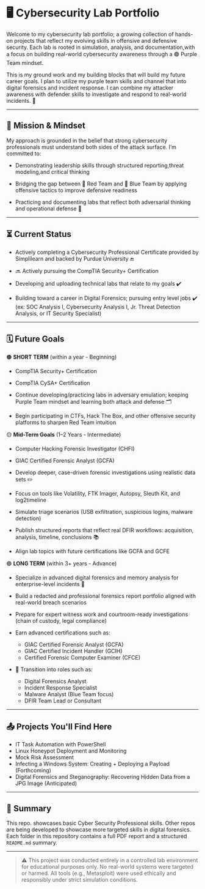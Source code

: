# 🖥️ Cybersecurity Lab Portfolio

Welcome to my cybersecurity lab portfolio; a growing collection of hands-on projects that reflect my evolving skills in offensive and defensive security. Each lab is rooted in simulation, analysis, and documentation,with a focus on building real-world cybersecurity awareness through a 🟣 Purple Team mindset. 

This is my ground work and my building blocks that will build my future career goals. I plan to utilize my purple team skills and channel that into digital forensics and incident response. I can combine my attacker awareness with defender skills to investigate and respond to real-world incidents. 🔎

---

## 📝 Mission & Mindset

My approach is grounded in the belief that strong cybersecurity professionals must understand both sides of the attack surface. I’m committed to:

- Demonstrating leadership skills through structured reporting,threat modeling,and critical thinking

- Bridging the gap between 🔴 Red Team and 🔵 Blue Team by applying offensive tactics to improve defensive readiness

- Practicing and documenting labs that reflect both adversarial thinking and operational defense 🦾

---

## ⏳ Current Status

- Actively completing a Cybersecurity Professional Certificate provided by Simplilearn and backed by Purdue University 🔚

- 🔜 Actively pursuing the CompTIA Security+ Certification

- Developing and uploading technical labs that relate to my goals ✔️

- Building toward a career in Digital Forensics; pursuing entry level jobs ✔️ (ex: SOC Analysis I, Cybersecurity Analysis I, Jr. Threat Detection Analysis, or IT Security Specialist)

---

## 🗓️ Future Goals

🟠 **SHORT TERM** (within a year - Beginning)

- CompTIA Security+ Certification

- CompTIA CySA+ Certification

- Continue developing/practicing labs in adversary emulation; keeping Purple Team mindset and learning both attack and defense 🗂️

- Begin participating in CTFs, Hack The Box, and other offensive security platforms to sharpen Red Team intuition

🟡 **Mid-Term Goals** (1–2 Years - Intermediate)

- Computer Hacking Forensic Investigator (CHFI)

- GIAC Certified Forensic Analyst (GCFA)

- Develop deeper, case-driven forensic investigations using realistic data sets ✏️

- Focus on tools like Volatility, FTK Imager, Autopsy, Sleuth Kit, and log2timeline

- Simulate triage scenarios (USB exfiltration, suspicious logins, malware detection)

- Publish structured reports that reflect real DFIR workflows: acquisition, analysis, timeline, conclusions 📚

- Align lab topics with future certifications like GCFA and GCFE

🟢 **LONG TERM** (within 3+ years - Advance)

- Specialize in advanced digital forensics and memory analysis for enterprise-level incidents 🧬

- Build a redacted and professional forensics report portfolio aligned with real-world breach scenarios

- Prepare for expert witness work and courtroom-ready investigations (chain of custody, legal compliance)

- Earn advanced certifications such as:
  - GIAC Certified Forensic Analyst (GCFA)
  - GIAC Certified Incident Handler (GCIH)
  - Certified Forensic Computer Examiner (CFCE)

- 🔬 Transition into roles such as:
  - Digital Forensics Analyst
  - Incident Response Specialist
  - Malware Analyst (Blue Team focus)
  - DFIR Team Lead or Consultant

---

## 📤 Projects You'll Find Here

- IT Task Automation with PowerShell  
- Linux Honeypot Deployment and Monitoring   
- Mock Risk Assessment
- Infecting a Windows System: Creating + Deploying a Payload (Forthcoming)
- Digital Forensics and Steganography: Recovering Hidden Data from a JPG Image (Anticipated)

---

## 📨 Summary

This repo. showcases basic Cyber Security Professional skills. Other repos are being developed to showcase more targeted skills in digital forensics. Each folder in this repository contains a full PDF report and a structured `README.md` summary.

---

> ⚠️ This project was conducted entirely in a controlled lab environment for educational purposes only. No real-world systems were targeted or harmed. All tools (e.g., Metasploit) were used ethically and responsibly under strict simulation conditions.
